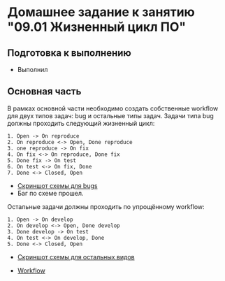 # Домашнее задание к занятию "09.01 Жизненный цикл ПО"
## Подготовка к выполнению
* Выполнил
## Основная часть
В рамках основной части необходимо создать собственные workflow для двух типов задач: bug и остальные типы задач. Задачи типа bug должны проходить следующий жизненный цикл:

    1. Open -> On reproduce
    2. On reproduce <-> Open, Done reproduce
    3. one reproduce -> On fix
    4. On fix <-> On reproduce, Done fix
    5. Done fix -> On test
    6. On test <-> On fix, Done
    7. Done <-> Closed, Open

* [Скриншот схемы для bugs](hw_9.1(bug).png)
* Баг по схеме прошел.

Остальные задачи должны проходить по упрощённому workflow: 
  
    1. Open -> On develop
    2. On develop <-> Open, Done develop
    3. Done develop -> On test
    4. On test <-> On develop, Done
    5. Done <-> Closed, Open
    
* [Скриншот схемы для остальных видов](hw_9.1(easy).png)

* [Workflow](Workflow)
